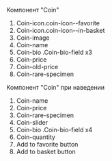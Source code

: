 Компонент "Coin" 
  1. Coin-icon.coin-icon--favorite
  2. Coin-icon.coin-icon--in-basket
  3. Coin-image
  4. Coin-name
  5. Coin-bio 
      .Coin-bio-field  x3
  6. Coin-price
  7. Coin-old-price
  8. Coin-rare-specimen

Компонент "Coin" при наведении
  1. Coin-name 
  2. Coin-price
  3. Coin-rare-specimen
  4. Coin-slider
  5. Coin-bio 
      .Coin-bio-field x4
  6. Coin-quantity
  7. Add to favorite button
  8. Add to basket button
